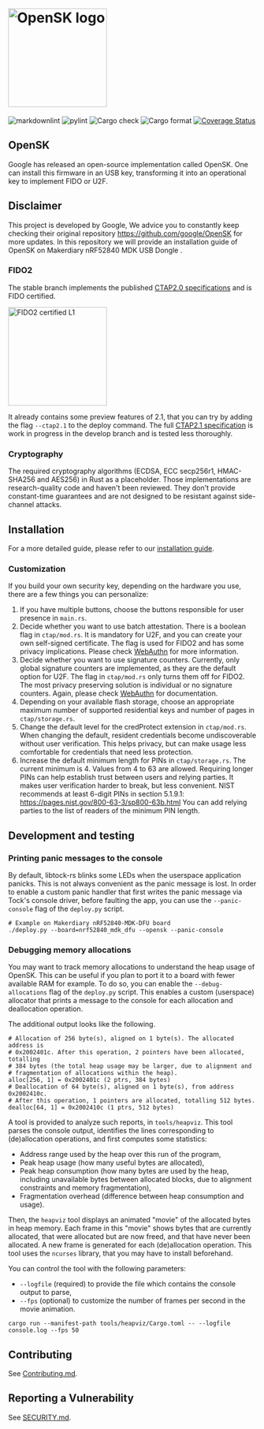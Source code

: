 # <img alt="OpenSK logo" src="docs/img/OpenSK.svg" width="200px">

![markdownlint](https://github.com/google/OpenSK/workflows/markdownlint/badge.svg?branch=stable)
![pylint](https://github.com/google/OpenSK/workflows/pylint/badge.svg?branch=stable)
![Cargo check](https://github.com/google/OpenSK/workflows/Cargo%20check/badge.svg?branch=stable)
![Cargo format](https://github.com/google/OpenSK/workflows/Cargo%20format/badge.svg?branch=stable)
[![Coverage Status](https://coveralls.io/repos/github/google/OpenSK/badge.svg?branch=stable)](https://coveralls.io/github/google/OpenSK?branch=stable)

## OpenSK
Google has released an open-source implementation called OpenSK. One can install this firmware in an USB key, transforming it into an operational key to implement FIDO or U2F.

## Disclaimer
This project is developed by Google, We advice you to constantly keep checking their original repository https://github.com/google/OpenSK  for more updates.
In this repository we will provide an installation guide of OpenSK on Makerdiary nRF52840 MDK USB Dongle . 


### FIDO2

The stable branch implements the published
[CTAP2.0 specifications](https://fidoalliance.org/specs/fido-v2.0-ps-20190130/fido-client-to-authenticator-protocol-v2.0-ps-20190130.html)
and is FIDO certified.

<img alt="FIDO2 certified L1" src="docs/img/FIDO2_Certified_L1.png" width="200px">

It already contains some preview features of 2.1, that you can try by adding the
flag `--ctap2.1` to the deploy command. The full
[CTAP2.1 specification](https://fidoalliance.org/specs/fido-v2.1-rd-20201208/fido-client-to-authenticator-protocol-v2.1-rd-20201208.html)
is work in progress in the develop branch and is tested less thoroughly.

### Cryptography

The required cryptography algorithms (ECDSA, ECC secp256r1, HMAC-SHA256 and
AES256) in Rust as a placeholder. Those implementations are research-quality
code and haven't been reviewed. They don't provide constant-time guarantees and
are not designed to be resistant against side-channel attacks.

## Installation

For a more detailed guide, please refer to our
[installation guide](docs/install.md).

### Customization

If you build your own security key, depending on the hardware you use, there are
a few things you can personalize:

1.  If you have multiple buttons, choose the buttons responsible for user
    presence in `main.rs`.
2.  Decide whether you want to use batch attestation. There is a boolean flag in
    `ctap/mod.rs`. It is mandatory for U2F, and you can create your own
    self-signed certificate. The flag is used for FIDO2 and has some privacy
    implications. Please check
    [WebAuthn](https://www.w3.org/TR/webauthn/#attestation) for more
    information.
3.  Decide whether you want to use signature counters. Currently, only global
    signature counters are implemented, as they are the default option for U2F.
    The flag in `ctap/mod.rs` only turns them off for FIDO2. The most privacy
    preserving solution is individual or no signature counters. Again, please
    check [WebAuthn](https://www.w3.org/TR/webauthn/#signature-counter) for
    documentation.
4.  Depending on your available flash storage, choose an appropriate maximum
    number of supported residential keys and number of pages in
    `ctap/storage.rs`.
5.  Change the default level for the credProtect extension in `ctap/mod.rs`.
    When changing the default, resident credentials become undiscoverable without
    user verification. This helps privacy, but can make usage less comfortable
    for credentials that need less protection.
6.  Increase the default minimum length for PINs in `ctap/storage.rs`.
    The current minimum is 4. Values from 4 to 63 are allowed. Requiring longer
    PINs can help establish trust between users and relying parties. It makes
    user verification harder to break, but less convenient.
    NIST recommends at least 6-digit PINs in section 5.1.9.1:
    https://pages.nist.gov/800-63-3/sp800-63b.html
    You can add relying parties to the list of readers of the minimum PIN length.


## Development and testing

### Printing panic messages to the console

By default, libtock-rs blinks some LEDs when the userspace application panicks.
This is not always convenient as the panic message is lost. In order to enable
a custom panic handler that first writes the panic message via Tock's console
driver, before faulting the app, you can use the `--panic-console` flag of the
`deploy.py` script.

```shell
# Example on Makerdiary nRF52840-MDK-DFU board
./deploy.py --board=nrf52840_mdk_dfu --opensk --panic-console
```

### Debugging memory allocations

You may want to track memory allocations to understand the heap usage of
OpenSK. This can be useful if you plan to port it to a board with fewer
available RAM for example. To do so, you can enable the `--debug-allocations`
flag of the `deploy.py` script. This enables a custom (userspace) allocator
that prints a message to the console for each allocation and deallocation
operation.

The additional output looks like the following.

```text
# Allocation of 256 byte(s), aligned on 1 byte(s). The allocated address is
# 0x2002401c. After this operation, 2 pointers have been allocated, totalling
# 384 bytes (the total heap usage may be larger, due to alignment and
# fragmentation of allocations within the heap).
alloc[256, 1] = 0x2002401c (2 ptrs, 384 bytes)
# Deallocation of 64 byte(s), aligned on 1 byte(s), from address 0x2002410c.
# After this operation, 1 pointers are allocated, totalling 512 bytes.
dealloc[64, 1] = 0x2002410c (1 ptrs, 512 bytes)
```

A tool is provided to analyze such reports, in `tools/heapviz`. This tool
parses the console output, identifies the lines corresponding to (de)allocation
operations, and first computes some statistics:

*   Address range used by the heap over this run of the program,
*   Peak heap usage (how many useful bytes are allocated),
*   Peak heap consumption (how many bytes are used by the heap, including
    unavailable bytes between allocated blocks, due to alignment constraints and
    memory fragmentation),
*   Fragmentation overhead (difference between heap consumption and usage).

Then, the `heapviz` tool displays an animated "movie" of the allocated bytes in
heap memory. Each frame in this "movie" shows bytes that are currently
allocated, that were allocated but are now freed, and that have never been
allocated. A new frame is generated for each (de)allocation operation. This tool
uses the `ncurses` library, that you may have to install beforehand.

You can control the tool with the following parameters:

*   `--logfile` (required) to provide the file which contains the console output
    to parse,
*   `--fps` (optional) to customize the number of frames per second in the movie
    animation.

```shell
cargo run --manifest-path tools/heapviz/Cargo.toml -- --logfile console.log --fps 50
```


## Contributing

See [Contributing.md](docs/contributing.md).

## Reporting a Vulnerability

See [SECURITY.md](SECURITY.md).
